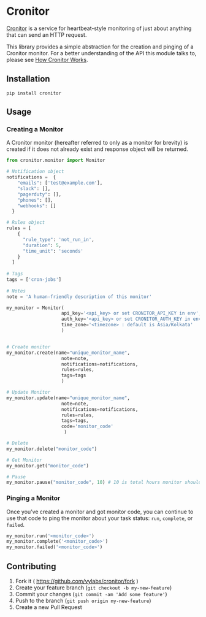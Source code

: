 # Cronitor

[Cronitor](https://cronitor.io/) is a service for heartbeat-style monitoring of just about anything that can send an HTTP request.

This library provides a simple abstraction for the creation and pinging of a Cronitor monitor. For a better understanding of the API this module talks to, please see [How Cronitor Works](https://cronitor.io/help/how-cronitor-works).

## Installation


```
pip install cronitor
```



## Usage

### Creating a Monitor

A Cronitor monitor (hereafter referred to only as a monitor for brevity) is created if it does not already exist and response object will be returned.

```python
from cronitor.monitor import Monitor

# Notification object
notifications =  {
    "emails": ['test@example.com'],
    "slack": [],
    "pagerduty": [],
    "phones": [],
    "webhooks": []
  }

# Rules object
rules = [
    {
      "rule_type": 'not_run_in',
      "duration": 5,
      "time_unit": 'seconds'
    }
  ]
  
# Tags
tags = ['cron-jobs']
    
# Notes 
note = 'A human-friendly description of this monitor'

my_monitor = Monitor(
                    api_key='<api_key> or set CRONITOR_API_KEY in env',
                    auth_key='<api_key> or set CRONITOR_AUTH_KEY in env',
                    time_zone='<timezone> : default is Asia/Kolkata'
                    )


# Create monitor
my_monitor.create(name="unique_monitor_name",
                    note=note,
                    notifications=notifications, 
                    rules=rules, 
                    tags=tags
                    )

# Update Monitor
my_monitor.update(name="unique_monitor_name",
                    note=note,
                    notifications=notifications,
                    rules=rules,
                    tags=tags,
                    code='monitor_code'
                     )

# Delete 
my_monitor.delete("monitor_code")

# Get Monitor 
my_monitor.get("monitor_code")

# Pause
my_monitor.pause("monitor_code", 10) # 10 is total hours monitor should be paused

```

### Pinging a Monitor

Once you’ve created a monitor and got monitor code, you can continue to use that code to ping the monitor about your task status: `run`, `complete`, or `failed`.

```python
my_monitor.run('<monitor_code>')
my_monitor.complete('<monitor_code>')
my_monitor.failed('<monitor_code>')
```

## Contributing

1. Fork it ( https://github.com/vylabs/cronitor/fork )
2. Create your feature branch (`git checkout -b my-new-feature`)
3. Commit your changes (`git commit -am 'Add some feature'`)
4. Push to the branch (`git push origin my-new-feature`)
5. Create a new Pull Request
